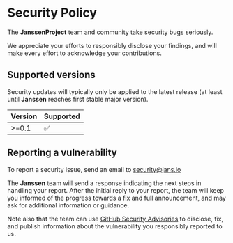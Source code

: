 # Security Policy

The **JanssenProject** team and community take security bugs seriously.

We appreciate your efforts to responsibly disclose your findings, and will make every effort to acknowledge your contributions.

## Supported versions

Security updates will typically only be applied to the latest release (at least until **Janssen** reaches first stable major version).

| Version  | Supported          |
| -------- | ------------------ |
| >=0.1 | :white_check_mark: |

## Reporting a vulnerability

To report a security issue, send an email to [security@jans.io](mailto:security@jans.io?subject=SECURITY)

The **Janssen** team will send a response indicating the next steps in handling your report.
After the initial reply to your report, the team will keep you informed of the progress towards a fix and full announcement,
and may ask for additional information or guidance.

Note also that the team can use [GitHub Security Advisories](https://help.github.com/en/github/managing-security-vulnerabilities/about-github-security-advisories)
to disclose, fix, and publish information about the vulnerability you responsibly reported to us.
